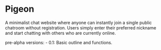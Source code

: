 # Pigeon
A minimalist chat website where anyone can instantly join a single public chatroom without registration. Users simply enter their preferred nickname and start chatting with others who are currently online.

pre-alpha versions:
    - 0.1: Basic outline and functions.